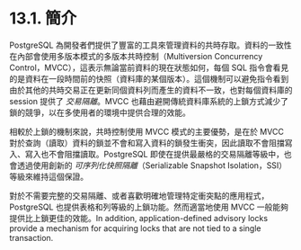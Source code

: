# 13.1. 簡介

PostgreSQL 為開發者們提供了豐富的工具來管理資料的共時存取。資料的一致性在內部會使用多版本模式的多版本共時控制（Multiversion Concurrency Control，MVCC），這表示無論當前資料的現在狀態如何，每個 SQL 指令會看見的是資料在一段時間前的快照（資料庫的某個版本）。這個機制可以避免指令看到由於其他的共時交易正在更新同個資料列而產生的資料不一致，也對每個資料庫的 session 提供了 _交易隔離_。MVCC 也藉由避開傳統資料庫系統的上鎖方式減少了鎖的競爭，以在多使用者的環境中提供合理的效能。

相較於上鎖的機制來說，共時控制使用 MVCC 模式的主要優勢，是在於 MVCC 對於查詢（讀取）資料的鎖並不會和寫入資料的鎖發生衝突，因此讀取不會阻擋寫入、寫入也不會阻擋讀取。PostgreSQL 即使在提供最嚴格的交易隔離等級中，也會透過使用創新的 _可序列化快照隔離_（Serializable Snapshot Isolation，SSI）等級來維持這個保證。

對於不需要完整的交易隔離、或者喜歡明確地管理特定衝突點的應用程式，PostgreSQL 也提供表格和列等級的上鎖功能。然而適當地使用 MVCC 一般能夠提供比上鎖更佳的效能。In addition, application-defined advisory locks provide a mechanism for acquiring locks that are not tied to a single transaction.